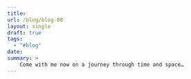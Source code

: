 ```yaml
---
title: 
url: /blog/blog-08
layout: single
draft: true
tags:
  - "#blog"
date: 
summary: >
	Come with me now on a journey through time and space…
---
```

